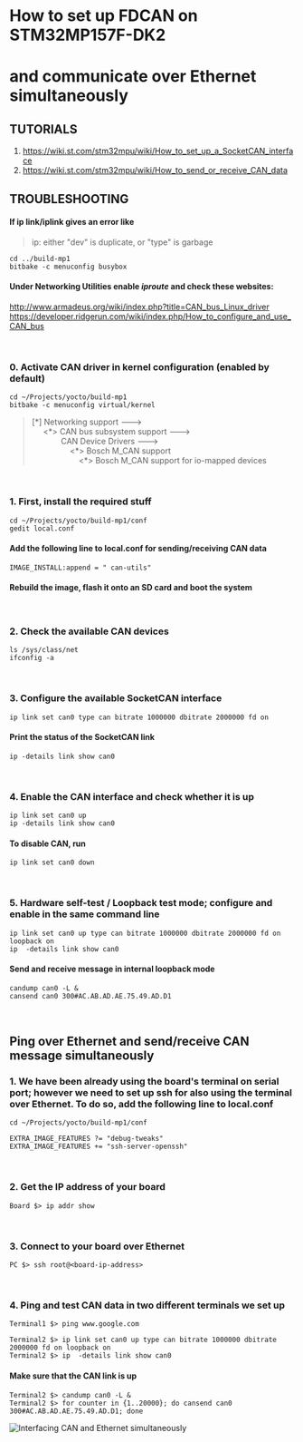 # How to set up FDCAN on STM32MP157F-DK2
# and communicate over Ethernet simultaneously

## TUTORIALS
1. https://wiki.st.com/stm32mpu/wiki/How_to_set_up_a_SocketCAN_interface
2. https://wiki.st.com/stm32mpu/wiki/How_to_send_or_receive_CAN_data

## TROUBLESHOOTING
#### If ip link/iplink gives an error like  
> ip: either "dev" is duplicate, or "type" is garbage

	cd ../build-mp1  
	bitbake -c menuconfig busybox 
#### Under Networking Utilities enable *iproute* and check these websites: 
http://www.armadeus.org/wiki/index.php?title=CAN_bus_Linux_driver  
https://developer.ridgerun.com/wiki/index.php/How_to_configure_and_use_CAN_bus  
  
<br>

### 0. Activate CAN driver in kernel configuration (enabled by default)

`cd ~/Projects/yocto/build-mp1`  
`bitbake -c menuconfig virtual/kernel`

> [\*] Networking support --->  
> &nbsp;&nbsp;&nbsp;&nbsp; <\*> CAN bus subsystem support --->  
> &nbsp;&nbsp;&nbsp;&nbsp;&nbsp;&nbsp;&nbsp;&nbsp;&nbsp;&nbsp;&nbsp;&nbsp; CAN Device Drivers --->  
> &nbsp;&nbsp;&nbsp;&nbsp;&nbsp;&nbsp;&nbsp;&nbsp;&nbsp;&nbsp;&nbsp;&nbsp;&nbsp;&nbsp;&nbsp;&nbsp; <\*> Bosch M_CAN support  
> &nbsp;&nbsp;&nbsp;&nbsp;&nbsp;&nbsp;&nbsp;&nbsp;&nbsp;&nbsp;&nbsp;&nbsp;&nbsp;&nbsp;&nbsp;&nbsp;&nbsp;&nbsp;&nbsp;&nbsp; <\*> Bosch M_CAN support for io-mapped devices  
  
<br>

### 1. First, install the required stuff

`cd ~/Projects/yocto/build-mp1/conf`  
`gedit local.conf`  
  
#### Add the following line to local.conf for sending/receiving CAN data

	IMAGE_INSTALL:append = " can-utils"  
#### Rebuild the image, flash it onto an SD card and boot the system  
  
<br>
  
### 2. Check the available CAN devices  

`ls /sys/class/net`  
`ifconfig -a`  
  
<br>
  
### 3. Configure the available SocketCAN interface  
  
`ip link set can0 type can bitrate 1000000 dbitrate 2000000 fd on`
  
#### Print the status of the SocketCAN link  

`ip -details link show can0`  
  
<br>

### 4. Enable the CAN interface and check whether it is up  
  
`ip link set can0 up`  
`ip -details link show can0`  
  
#### To disable CAN, run  
  
`ip link set can0 down`  
    
<br>

### 5. Hardware self-test / Loopback test mode; configure and enable in the same command line  
  
`ip link set can0 up type can bitrate 1000000 dbitrate 2000000 fd on loopback on`  
`ip  -details link show can0`  

#### Send and receive message in internal loopback mode  

`candump can0 -L &`  
`cansend can0 300#AC.AB.AD.AE.75.49.AD.D1`  
  
  
  
<br>

## Ping over Ethernet and send/receive CAN message simultaneously  

### 1. We have been already using the board's terminal on serial port; however we need to set up ssh for also using the terminal over Ethernet. To do so, add the following line to local.conf  

`cd ~/Projects/yocto/build-mp1/conf`  
  
	EXTRA_IMAGE_FEATURES ?= "debug-tweaks"
	EXTRA_IMAGE_FEATURES += "ssh-server-openssh"  
  
<br>

### 2. Get the IP address of your board  

`Board $> ip addr show`  
  
<br>

### 3. Connect to your board over Ethernet

`PC $> ssh root@<board-ip-address>`  
  
<br>

### 4. Ping and test CAN data in two different terminals we set up  

`Terminal1 $> ping www.google.com`  

`Terminal2 $> ip link set can0 up type can bitrate 1000000 dbitrate 2000000 fd on loopback on`  
`Terminal2 $> ip  -details link show can0`

#### Make sure that the CAN link is up

`Terminal2 $> candump can0 -L &`  
`Terminal2 $> for counter in {1..20000}; do cansend can0 300#AC.AB.AD.AE.75.49.AD.D1; done`

![Interfacing CAN and Ethernet simultaneously](https://github.com/darkquesh/stm32mp1/blob/main/images/stm32mp1_ethernet_and_can.png)
